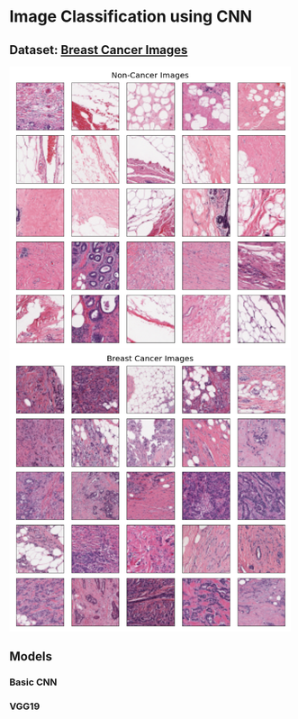 # Image Classification using CNN

## Dataset: [Breast Cancer Images](https://www.kaggle.com/paultimothymooney/breast-histopathology-images)

<p float="left">
  <img src="https://github.com/gimoonnam/CV/blob/main/non-Cancer-Images.png" width="500" height="500" />
  <img src="https://github.com/gimoonnam/CV/blob/main/Cancer-Images.png" width="500" height="500" />
</p>



## Models

### Basic CNN 

### VGG19  




